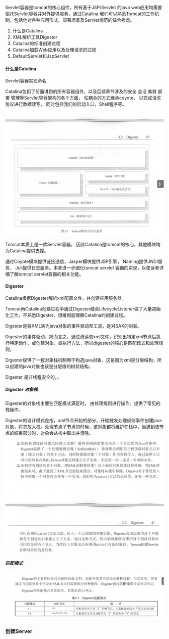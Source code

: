 Servlet容器是tomcat的核心组件，所有基于JSP/Servlet 的java web应用均需要依托Servlet容器并对外提供服务，通过Catalina 我们可以熟悉Tomcat的工作机制，包括他对各种应用形式、部署场景及Servlet规范的综合考虑。

1. 什么是Catalina
2. XML解析工具Digester
3. Catalina的标准创建过程
4. Catalina加载Web应用以及处理请求的过程
5. DefaultServlet和JspServlet



#### 什么是Catalina

Servlet容器实现命名

Catalina包扣了前面讲到的所有容器组件，以及后续章节涉及的安全 会话 集群 部署 管理等Servlet容器架构的各个方面， 松耦合的方式继承coyote， 以完成请求协议进行数据读写， 同时包括我们的启动入口，Shell程序等。

![image-20210223100931534](assets/image-20210223100931534.png)

Tomcat本质上是一款Servlet容器， 因此Catalina是tomcat的核心，其他模块均为Catalina提供支撑。

通过Coyote模块提供链接通信，Jasper模块提供JSP引擎， Naming提供JNDI服务， Juli提供日志服务。本章进一步细化tomcat servlet 容器的实现，以使读者详细了解tomcat servlet容器的相关功能。



#### Digester

Catalina根据Digester解析xml配置文件，并创建应用服务器。

Tomcat再Catalina创建过程中通过Digester结合LifecycleListener做了大量初始化工作，不熟悉Digester，很难彻底理解Catalina的创建过程。

Digester是将XML转为java对象的事件驱动型工具，是对SAX的封装。

Digester的事件驱动，简而言之，通过流读取xml文件，识别出特定xml节点后执行特定动作，或创建对象，或执行方法，所以digester的核心是匹配模式和处理规则。

Digester提供了一套对象栈机制用于构造java对象，这是因为xml是分层结构，所以创建的java对象也该是分层级的树状结构。

Digester 是非线程安全的，。

##### Digester 对象栈

Digester的对象栈主要在匹配模式满足时， 由处理规则进行操作。提供了常见的栈操作。

Digester的设计模式是指，xml节点开始的部分，开始触发处理规则事件创建java对象，将其放入栈。处理节点子节点的时候，该对象都将维护在栈中，当遇到该节点的结束部分时，对象会从栈中取出并清除。

![image-20210223102144262](assets/image-20210223102144262.png)

##### 匹配模式

![image-20210223102348129](assets/image-20210223102348129.png)

### 创建Server

